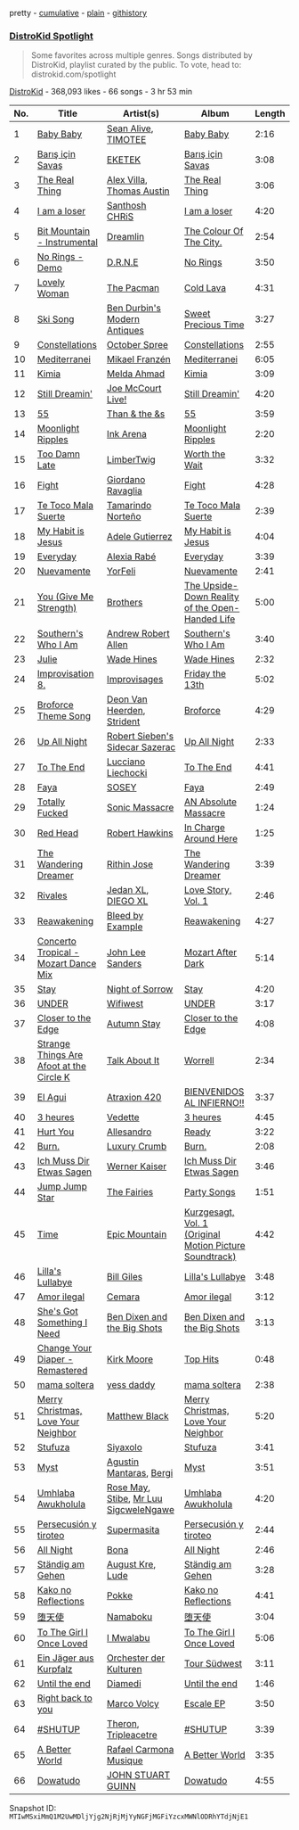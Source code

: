 pretty - [cumulative](/playlists/cumulative/5uUVyS9PTP8pXBi5nuwLZP.md) - [plain](/playlists/plain/5uUVyS9PTP8pXBi5nuwLZP) - [githistory](https://github.githistory.xyz/mackorone/spotify-playlist-archive/blob/main/playlists/plain/5uUVyS9PTP8pXBi5nuwLZP)

### [DistroKid Spotlight](https://open.spotify.com/playlist/5uUVyS9PTP8pXBi5nuwLZP)

> Some favorites across multiple genres\. Songs distributed by DistroKid, playlist curated by the public\. To vote, head to: distrokid.com/spotlight

[DistroKid](https://open.spotify.com/user/bxv6myddmviz546hlcxia9t5g) - 368,093 likes - 66 songs - 3 hr 53 min

| No. | Title | Artist(s) | Album | Length |
|---|---|---|---|---|
| 1 | [Baby Baby](https://open.spotify.com/track/6aS8o02nqfZ3DkVWVZ9pES) | [Sean Alive](https://open.spotify.com/artist/6HF246PL0yxi6f0ViYYDr2), [TIMOTEE](https://open.spotify.com/artist/5vih4BVAnHtvEYKOm2Jcr2) | [Baby Baby](https://open.spotify.com/album/2QLfCqtsAsjalfHsIc2RC0) | 2:16 |
| 2 | [Barış için Savaş](https://open.spotify.com/track/1d43KVE6rTokhRad0QPQu4) | [EKETEK](https://open.spotify.com/artist/5uCZelrbRddKzm4JoLfNrC) | [Barış için Savaş](https://open.spotify.com/album/6Uc7IeaLcn3TzNqx11tExS) | 3:08 |
| 3 | [The Real Thing](https://open.spotify.com/track/2cyoeQBJJqztuLyytos0n8) | [Alex Villa](https://open.spotify.com/artist/0TL5quT3xyCmg6BGPiCsiw), [Thomas Austin](https://open.spotify.com/artist/68isQhzDhDaERWs5O28Y8W) | [The Real Thing](https://open.spotify.com/album/1fLkCtWy7nq7pfs69aUkRZ) | 3:06 |
| 4 | [I am a loser](https://open.spotify.com/track/74OI5ygzW1TMai6Ra3JjLD) | [Santhosh CHRiS](https://open.spotify.com/artist/6qBXD2mJ0LSdqX7GB7DKJn) | [I am a loser](https://open.spotify.com/album/5wJhiJOPti1JdIzvWhzTOL) | 4:20 |
| 5 | [Bit Mountain \- Instrumental](https://open.spotify.com/track/55ASimTwmFEGHPWaT8qHOg) | [Dreamlin](https://open.spotify.com/artist/3h6xqkKtjxSmrQBpCXJYnq) | [The Colour Of The City.](https://open.spotify.com/album/62tZffCRsiF1wSML5EE5d0) | 2:54 |
| 6 | [No Rings \- Demo](https://open.spotify.com/track/6DXXuOZm7iq4xHkPdw5ylI) | [D.R.N.E](https://open.spotify.com/artist/2wRcu3EpX2DeW5XOySgUda) | [No Rings](https://open.spotify.com/album/3gF8QXDlGf5LRD0Ez7K5wU) | 3:50 |
| 7 | [Lovely Woman](https://open.spotify.com/track/4xfxKTTtxmsgcEfZJGSF6k) | [The Pacman](https://open.spotify.com/artist/4zOro8gRVSOHYsAp0kZQId) | [Cold Lava](https://open.spotify.com/album/6vGZmc3GTgWnrokj56mw4q) | 4:31 |
| 8 | [Ski Song](https://open.spotify.com/track/214ULrrMLbsaxCXdSlnT6v) | [Ben Durbin's Modern Antiques](https://open.spotify.com/artist/3YcTum2q0JhIv16gQdVVse) | [Sweet Precious Time](https://open.spotify.com/album/7JToVT6N6BvKYNT05RFEaF) | 3:27 |
| 9 | [Constellations](https://open.spotify.com/track/2r7XnuMWhiYfLVFXOlRr4w) | [October Spree](https://open.spotify.com/artist/6rvU3KE3BVv0sYLxPIFsZW) | [Constellations](https://open.spotify.com/album/5XlbkKOZC21NhXuMVJZYH1) | 2:55 |
| 10 | [Mediterranei](https://open.spotify.com/track/7F1fcWhJ4caXg88cUJUc9w) | [Mikael Franzén](https://open.spotify.com/artist/52ZrQXo50Hd69Qx1lLBREJ) | [Mediterranei](https://open.spotify.com/album/2gRl3A762DXQA3357WMfse) | 6:05 |
| 11 | [Kimia](https://open.spotify.com/track/7y6hgRP1qSRS20qQ8hGKHZ) | [Melda Ahmad](https://open.spotify.com/artist/0SQdTHT31B1UlDSJpkdx5F) | [Kimia](https://open.spotify.com/album/1fT8ZvJjKBX8mjx0ZH6Iua) | 3:09 |
| 12 | [Still Dreamin'](https://open.spotify.com/track/0eYTv7fycoPnPAz0tzfhO8) | [Joe McCourt Live!](https://open.spotify.com/artist/6hOrTGdpII25w9mUDO5tf8) | [Still Dreamin'](https://open.spotify.com/album/1KCWNv8x7qqXFqEfYcECfx) | 4:20 |
| 13 | [55](https://open.spotify.com/track/1rVI2H4fSNAdd5GT1of944) | [Than & the &s](https://open.spotify.com/artist/66nkf5pwrZSbTC9CGBi85L) | [55](https://open.spotify.com/album/1xXCWS1wDGDhCjGv1Y4hla) | 3:59 |
| 14 | [Moonlight Ripples](https://open.spotify.com/track/2jZamf9ZQZwt2qnnmyZcVE) | [Ink Arena](https://open.spotify.com/artist/2TqOILlj8fcnHretTzENwQ) | [Moonlight Ripples](https://open.spotify.com/album/3F9F9n4Yf4KWcnGDyioOaA) | 2:20 |
| 15 | [Too Damn Late](https://open.spotify.com/track/2w2xIwFqd4i3XfnG3YSj0Z) | [LimberTwig](https://open.spotify.com/artist/4m5yzqG0l732znkXFKixqz) | [Worth the Wait](https://open.spotify.com/album/5xSni6DoLQdJwvOhnED6Vw) | 3:32 |
| 16 | [Fight](https://open.spotify.com/track/7u0pMfYnHDBMzw0Aje4wM2) | [Giordano Ravaglia](https://open.spotify.com/artist/4F1zpn15VkO28iGptxGVTm) | [Fight](https://open.spotify.com/album/5oNJXMmiYlGmSA1kd9UFoy) | 4:28 |
| 17 | [Te Toco Mala Suerte](https://open.spotify.com/track/7sqNIkfIvCmagaPK7hN0Ae) | [Tamarindo Norteño](https://open.spotify.com/artist/08iGmnBkoG9wJxPUtoGX8n) | [Te Toco Mala Suerte](https://open.spotify.com/album/6N4kxXzR3yIgUaQSLhU8KP) | 2:39 |
| 18 | [My Habit is Jesus](https://open.spotify.com/track/4YMSXueQuODdzNmnWwW9et) | [Adele Gutierrez](https://open.spotify.com/artist/0pUggDyloC0BNZvB8FupXp) | [My Habit is Jesus](https://open.spotify.com/album/6FyPVVownmgyXfvNIldGrn) | 4:04 |
| 19 | [Everyday](https://open.spotify.com/track/42ntamRWVAKROsIBL8KRTp) | [Alexia Rabé](https://open.spotify.com/artist/4FtZ2cODcwNedqAPi3kXO8) | [Everyday](https://open.spotify.com/album/3BOFkzRPABsi2ZViBNASbT) | 3:39 |
| 20 | [Nuevamente](https://open.spotify.com/track/0KQ8l6Qbfwp5zHdGtmRBor) | [YorFeli](https://open.spotify.com/artist/1ag0R2kLykdokFuS8ujkQH) | [Nuevamente](https://open.spotify.com/album/6Z1a9KnJYAyHlgjrvQ4MyF) | 2:41 |
| 21 | [You \(Give Me Strength\)](https://open.spotify.com/track/32Ld9gOzT16wRKYrg6mFTb) | [Brothers](https://open.spotify.com/artist/7tD79xVppJ9i2CN5pSeGAL) | [The Upside\-Down Reality of the Open\-Handed Life](https://open.spotify.com/album/5IGWpVVb5JaiTul6tHwU2F) | 5:00 |
| 22 | [Southern's Who I Am](https://open.spotify.com/track/1DBAktyzLx0iyPZdZCI30N) | [Andrew Robert Allen](https://open.spotify.com/artist/4fxgrN0QP2oCEUgu9rgrt5) | [Southern's Who I Am](https://open.spotify.com/album/66RRjRcH525KSKHKZ16pGB) | 3:40 |
| 23 | [Julie](https://open.spotify.com/track/5o8bY4ELMJPA1iFdu4nNxM) | [Wade Hines](https://open.spotify.com/artist/20boI81KcEbTVIeTYl8p7P) | [Wade Hines](https://open.spotify.com/album/1N0yeBy5MdbxpwsKpklOFL) | 2:32 |
| 24 | [Improvisation 8.](https://open.spotify.com/track/7DIOvLKfeidN7tZq0GQBUm) | [Improvisages](https://open.spotify.com/artist/3mXAqOyuyPspq9kN6wfw6x) | [Friday the 13th](https://open.spotify.com/album/1HQUnDvaQT0gF9kPtIFX1t) | 5:02 |
| 25 | [Broforce Theme Song](https://open.spotify.com/track/4ZiMrrjGZjk4VUYtNutGQ1) | [Deon Van Heerden](https://open.spotify.com/artist/42wTrYXmXiolE9DV5IFCh0), [Strident](https://open.spotify.com/artist/4mCThE6GfGfwmtkZNOGyHn) | [Broforce](https://open.spotify.com/album/4iAbYl2dMF3Q3EVEXifL9h) | 4:29 |
| 26 | [Up All Night](https://open.spotify.com/track/1tdbj7FgirplpkaIQ86DyH) | [Robert Sieben's Sidecar Sazerac](https://open.spotify.com/artist/2Bu6hkeftVPpunqUlcmlfl) | [Up All Night](https://open.spotify.com/album/6SlRoyPl7CiaNWRs2MJ4dK) | 2:33 |
| 27 | [To The End](https://open.spotify.com/track/65u20t06JG4GRjqtW2279k) | [Lucciano Liechocki](https://open.spotify.com/artist/0G9RSEq6vxpawWZ5Ru9DuV) | [To The End](https://open.spotify.com/album/2f7bD5Yn7GY7i3YgUSttmG) | 4:41 |
| 28 | [Faya](https://open.spotify.com/track/2rEstlLd79WZNyx9kbNj2T) | [SOSEY](https://open.spotify.com/artist/1L4l4XFtPJv7LMwdcsNPxd) | [Faya](https://open.spotify.com/album/35o0Xz7N6JQj8yGQBVqkAO) | 2:49 |
| 29 | [Totally Fucked](https://open.spotify.com/track/0TqLqdYK3CjlEVelghFnzg) | [Sonic Massacre](https://open.spotify.com/artist/4BgHIxnfCEYA1zedpxliFw) | [AN Absolute Massacre](https://open.spotify.com/album/4Uik8XuSOal3ue6KEkMQR1) | 1:24 |
| 30 | [Red Head](https://open.spotify.com/track/0q9rTeDMMYbEqWYSSWP2pC) | [Robert Hawkins](https://open.spotify.com/artist/4LHboFvRdMrh4W2KSrXhWB) | [In Charge Around Here](https://open.spotify.com/album/0mGbWWpxxd8hypTw9NC5VD) | 1:25 |
| 31 | [The Wandering Dreamer](https://open.spotify.com/track/1QiI6jlgcNLA1tN1drs4ks) | [Rithin Jose](https://open.spotify.com/artist/2GVIutqVT1OQWSotfpVS2z) | [The Wandering Dreamer](https://open.spotify.com/album/4QkO0IB9KWcW1NgSjejMBU) | 3:39 |
| 32 | [Rivales](https://open.spotify.com/track/4xN46wYBQyzrRczkp7iCgK) | [Jedan XL](https://open.spotify.com/artist/3qr7DndojATYovOGCDG1vI), [DIEGO XL](https://open.spotify.com/artist/1YjWUauJZGegCY471xu8Js) | [Love Story, Vol\. 1](https://open.spotify.com/album/3hoUXAu79FHbpa35Fiv4m5) | 2:46 |
| 33 | [Reawakening](https://open.spotify.com/track/02ZhsxTHginy3O2o4V6Jwj) | [Bleed by Example](https://open.spotify.com/artist/4KYN57q5RTdypzOU9CFITf) | [Reawakening](https://open.spotify.com/album/2LjFIoqVqOgb93uObehfpT) | 4:27 |
| 34 | [Concerto Tropical \- Mozart Dance Mix](https://open.spotify.com/track/1aDwqQqqo2JTAUFBfrvksn) | [John Lee Sanders](https://open.spotify.com/artist/2A3djbTBCAsghTctBHYd4p) | [Mozart After Dark](https://open.spotify.com/album/0SYOG3VI43kKBvnhloT4pk) | 5:14 |
| 35 | [Stay](https://open.spotify.com/track/3IOlQGdoWJPz9yz4BGoJYW) | [Night of Sorrow](https://open.spotify.com/artist/1B3gy741cOrfWMvCzvbUar) | [Stay](https://open.spotify.com/album/5H96Dk0CLjQRFWl07Tsk05) | 4:20 |
| 36 | [UNDER](https://open.spotify.com/track/48wAGsk2b4GD3GffrxF6l8) | [Wifiwest](https://open.spotify.com/artist/13926ECE6QWsiRzilwvnoZ) | [UNDER](https://open.spotify.com/album/15cKzsiuloi6qdhomK34JE) | 3:17 |
| 37 | [Closer to the Edge](https://open.spotify.com/track/7tBkkXqEPVjMPCH7UN2G49) | [Autumn Stay](https://open.spotify.com/artist/67k8ZjP1Siw3lztPonAxA2) | [Closer to the Edge](https://open.spotify.com/album/4V42makk8gTEDaae34Wzjd) | 4:08 |
| 38 | [Strange Things Are Afoot at the Circle K](https://open.spotify.com/track/6NYxL6iw4n5FKPKnqCAIQh) | [Talk About It](https://open.spotify.com/artist/3yK3wlBvAkYcPlys5bmkbY) | [Worrell](https://open.spotify.com/album/2S3afwdVjCLcebRxsXedLZ) | 2:34 |
| 39 | [El Agui](https://open.spotify.com/track/7JHjyGedIlc003bM91AsUX) | [Atraxion 420](https://open.spotify.com/artist/6zCREJl1wD2OYN4O87XvO7) | [BIENVENIDOS AL INFIERNO!!](https://open.spotify.com/album/48GnVW1NbF2y9WdEr9jnD4) | 3:37 |
| 40 | [3 heures](https://open.spotify.com/track/3mJaqrul8nQOS25ECvhRBZ) | [Vedette](https://open.spotify.com/artist/6wPCVxOxwQDAdkUTzIxEAS) | [3 heures](https://open.spotify.com/album/6Vgqq01NxWiQAfmOWaCMO2) | 4:45 |
| 41 | [Hurt You](https://open.spotify.com/track/6NqQLbiFmCYf7FEZjee8GO) | [Allesandro](https://open.spotify.com/artist/5I9mDb58gNEB73l89HDEHL) | [Ready](https://open.spotify.com/album/5gsA5yVj1lUstOR77e4Lmj) | 3:22 |
| 42 | [Burn.](https://open.spotify.com/track/5mkrs6WGR1XYItEsy2HS13) | [Luxury Crumb](https://open.spotify.com/artist/7f8NanaW42xUvwUcX68Cl5) | [Burn.](https://open.spotify.com/album/1UvBM4VS7rHbrFcpKtOtjy) | 2:08 |
| 43 | [Ich Muss Dir Etwas Sagen](https://open.spotify.com/track/4ilbGaPy8JUdhefeFooOZu) | [Werner Kaiser](https://open.spotify.com/artist/7gCylUe5H6h9cVa1ucbW2d) | [Ich Muss Dir Etwas Sagen](https://open.spotify.com/album/4lmFyCQDZMAqrCoNO518YG) | 3:46 |
| 44 | [Jump Jump Star](https://open.spotify.com/track/53U51XZC5OMwvnQ1XNDGl0) | [The Fairies](https://open.spotify.com/artist/1Y2p94emGouJO3pOjcEcLI) | [Party Songs](https://open.spotify.com/album/4WHoVk4lXjsmMnsMXSk6vB) | 1:51 |
| 45 | [Time](https://open.spotify.com/track/4E7CcQ9rNejMWplNjwwnxF) | [Epic Mountain](https://open.spotify.com/artist/7meq0SFt3BxWzjbt5EVBbT) | [Kurzgesagt, Vol\. 1 \(Original Motion Picture Soundtrack\)](https://open.spotify.com/album/5PMVRV5MQPlsk3v516YDZC) | 4:42 |
| 46 | [Lilla's Lullabye](https://open.spotify.com/track/53qCTo1BgrX8kwRXe8XUSN) | [Bill Giles](https://open.spotify.com/artist/0rYsGg921uJtYwBnWq870A) | [Lilla's Lullabye](https://open.spotify.com/album/4ThX8BjpbsA1UI9OBWepWS) | 3:48 |
| 47 | [Amor ilegal](https://open.spotify.com/track/1UU7EbzwTyva9joBdyGcHW) | [Cemara](https://open.spotify.com/artist/6pVBwuNKiVXasmVjzYaY1e) | [Amor ilegal](https://open.spotify.com/album/3bdmo60jn3fy4IE7RMshKc) | 3:12 |
| 48 | [She's Got Something I Need](https://open.spotify.com/track/0iA5x0vIxNGkunH9LQ1SbD) | [Ben Dixen and the Big Shots](https://open.spotify.com/artist/2e9iTRCM4VdKm2dVJoRiQT) | [Ben Dixen and the Big Shots](https://open.spotify.com/album/33Z9Iv2jPf4H5PVPvcCcpw) | 3:13 |
| 49 | [Change Your Diaper \- Remastered](https://open.spotify.com/track/4NYGQN79d5OaZ2JC5E0Gxu) | [Kirk Moore](https://open.spotify.com/artist/3AC9aQBJLmjLixGJDex0mt) | [Top Hits](https://open.spotify.com/album/3KHdl8kRfKMra620bLmdjw) | 0:48 |
| 50 | [mama soltera](https://open.spotify.com/track/3XH0AWmi7GrtcqrC4yKOnz) | [yess daddy](https://open.spotify.com/artist/4FrUHfjgRlwANzutZlN2eP) | [mama soltera](https://open.spotify.com/album/2030zZmhU5HlES8yNLWr1I) | 2:38 |
| 51 | [Merry Christmas, Love Your Neighbor](https://open.spotify.com/track/66DSXYhXuqoAamTF0mF9zd) | [Matthew Black](https://open.spotify.com/artist/5oqlBL6UgYXSZJd0WTKJkG) | [Merry Christmas, Love Your Neighbor](https://open.spotify.com/album/5ObJXCnrNfEnyPJfuSGOpl) | 5:20 |
| 52 | [Stufuza](https://open.spotify.com/track/515gGCLUtxso4Qc1c550qu) | [Siyaxolo](https://open.spotify.com/artist/0QPZo10o9CM5YWebnvTzVR) | [Stufuza](https://open.spotify.com/album/5KhAEQW4mbm9OFGYv9ze6W) | 3:41 |
| 53 | [Myst](https://open.spotify.com/track/6pmwfT0cwfqThKKH2J5vF1) | [Agustin Mantaras](https://open.spotify.com/artist/3Y7ZOtxujv0S8ca3Qs7kgn), [Bergi](https://open.spotify.com/artist/5LapCTiUYFqz0Q4LkcA5DF) | [Myst](https://open.spotify.com/album/0g4UbcyLZaFzBhdJmBHxWm) | 3:51 |
| 54 | [Umhlaba Awukholula](https://open.spotify.com/track/2Ok9fNNE8d6t7hoQf7ibB3) | [Rose May](https://open.spotify.com/artist/2zsPpp32NdgpI0rGCpzixl), [Stibe](https://open.spotify.com/artist/0zbr6ewackMPfIfpnmaDVD), [Mr Luu SigcweleNgawe](https://open.spotify.com/artist/6VzLoAhwaRxFr7KIeA8Zcw) | [Umhlaba Awukholula](https://open.spotify.com/album/3cJLSgaRqDtAAdIsGEFdvG) | 4:20 |
| 55 | [Persecusión y tiroteo](https://open.spotify.com/track/01rZfgicEEVTCzNwXJQWAs) | [Supermasita](https://open.spotify.com/artist/7zCW65GE1YwPDTYk7POovN) | [Persecusión y tiroteo](https://open.spotify.com/album/3Tp3xk6LLbOgimjdtr583U) | 2:44 |
| 56 | [All Night](https://open.spotify.com/track/5ssiqx038f19Xr4ex1J3d8) | [Bona](https://open.spotify.com/artist/5v07WziEe0einYikW6IERT) | [All Night](https://open.spotify.com/album/3DiArlXODDx9jKjEjPTsuN) | 2:46 |
| 57 | [Ständig am Gehen](https://open.spotify.com/track/4U6fd49oXCMRkDityN4Y6j) | [August Kre](https://open.spotify.com/artist/6UZWmEXGUgioiR2Zqkf2GC), [Lude](https://open.spotify.com/artist/2VirlXUr3obm1lhBM6yDGo) | [Ständig am Gehen](https://open.spotify.com/album/5Xjgld08IPJYdrnAHs65Pu) | 3:28 |
| 58 | [Kako no Reflections](https://open.spotify.com/track/5bifcCXUC4KB6CS2Sn52fQ) | [Pokke](https://open.spotify.com/artist/67FwsaQccEjDMx54JUouL2) | [Kako no Reflections](https://open.spotify.com/album/0TI3eJfuTnHVOede54Maoo) | 4:41 |
| 59 | [堕天使](https://open.spotify.com/track/4Oxtw7b9XytF8M3BTXCqaS) | [Namaboku](https://open.spotify.com/artist/6EiTorLwzY6VzBlQtL80YE) | [堕天使](https://open.spotify.com/album/0g8eU6wSEgXoBQaDBuKo4U) | 3:04 |
| 60 | [To The Girl I Once Loved](https://open.spotify.com/track/6Czzwhds9mUYNXypsEaaw3) | [I Mwalabu](https://open.spotify.com/artist/2XaBfeSbPB6DSXO7gAM6TX) | [To The Girl I Once Loved](https://open.spotify.com/album/6bp9HhyEO3Vdi9GlJNiFb1) | 5:06 |
| 61 | [Ein Jäger aus Kurpfalz](https://open.spotify.com/track/035tvxsuUuZNVhWOhpWl98) | [Orchester der Kulturen](https://open.spotify.com/artist/0CvhrwlrMKR0jjVeJhtRah) | [Tour Südwest](https://open.spotify.com/album/56ei5pJAFpxGs8gA5c6mCA) | 3:11 |
| 62 | [Until the end](https://open.spotify.com/track/1hFTYzJvrMeMQOTFRTsXsG) | [Diamedi](https://open.spotify.com/artist/40OwRfpHyPpYLVZFpjDX7v) | [Until the end](https://open.spotify.com/album/4AB710jWbyp0I0SE5uiCOT) | 1:46 |
| 63 | [Right back to you](https://open.spotify.com/track/4jeyW1Z7whNfcwQGPym5Hh) | [Marco Volcy](https://open.spotify.com/artist/17t2TDVfY0TQuAyvCB86py) | [Escale EP](https://open.spotify.com/album/4s5V7dNFZJesCZwLmhro4n) | 3:50 |
| 64 | [\#SHUTUP](https://open.spotify.com/track/3HdUMYSyXJU0k9KEumEcRL) | [Theron](https://open.spotify.com/artist/2DMl8lTawSBNEfgUs4Y3de), [Tripleacetre](https://open.spotify.com/artist/7rMZBkKecZgxnVxCSgPsRO) | [\#SHUTUP](https://open.spotify.com/album/7JxuTaT0xkFYt0H8XJVZB0) | 3:39 |
| 65 | [A Better World](https://open.spotify.com/track/08qO81DTqVNQBPsJJNMzU3) | [Rafael Carmona Musique](https://open.spotify.com/artist/30prvrAXd96Js69Qa1UxdG) | [A Better World](https://open.spotify.com/album/7HE6Agkd0b2mBezSnq0DoV) | 3:35 |
| 66 | [Dowatudo](https://open.spotify.com/track/7MCEmQWsDYHm4iZBIac2Ml) | [JOHN STUART GUINN](https://open.spotify.com/artist/5waUM6lYUFHDblDF0X3QAS) | [Dowatudo](https://open.spotify.com/album/05GJG32QlqabDwp5qVvnvA) | 4:55 |

Snapshot ID: `MTIwMSxiMmQ1M2UwMDljYjg2NjRjMjYyNGFjMGFiYzcxMWNlODRhYTdjNjE1`
